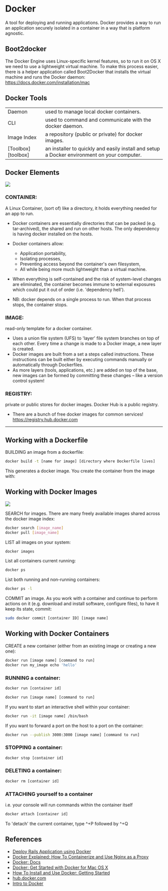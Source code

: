 # Docker

A tool for deploying and running applications. Docker provides a way to run an application securely isolated in a container in a way that is platform agnostic.

## Boot2docker

The Docker Engine uses Linux-specific kernel features, so to run it on OS X we need to use a lightweight virtual machine. To make this process easier, there is a helper application called Boot2Docker that installs the virtual machine and runs the Docker daemon: <https://docs.docker.com/installation/mac>

## Docker Tools

|                                                           |                                                                                             |
|-----------------------------------------------------------|---------------------------------------------------------------------------------------------|
| Daemon                                                    | used to manage local docker containers.                                                     |
| CLI                                                       | used to command and communicate with the docker daemon.                                     |
| Image Index                                               | a repository (public or private) for docker images.                                         |
| [Toolbox][toolbox] | an installer to quickly and easily install and setup a Docker environment on your computer. |

## Docker Elements

![](https://m3xg3lob3p2dp7jl2yeyci13-wpengine.netdna-ssl.com/wp-content/uploads/2014/06/DockerizeImage2.png)

### CONTAINER:

A Linux Container, (sort of) like a directory, it holds everything needed for an app to run.

-   Docker containers are essentially directories that can be packed (e.g. tar-archived), the shared and run on other hosts. The only dependency is having docker installed on the hosts.

-   Docker containers allow:

    -   Application portability,
    -   Isolating processes,
    -   Preventing access beyond the container's own filesystem,
    -   All while being more much lightweight than a virtual machine.

-   When everything is self-contained and the risk of system-level changes are eliminated, the container becomes immune to external exposures which could put it out of order (i.e. 'dependency hell').

-   NB: docker depends on a single process to run. When that process stops, the container stops.

### IMAGE:

read-only template for a docker container.

-   Uses a union file system (UFS) to 'layer' file system branches on top of each other. Every time a change is made to a Docker image, a new layer is created.
-   Docker images are built from a set a steps called instructions. These instructions can be built either by executing commands manually or automatically through Dockerfiles.
-   As more layers (tools, applications, etc.) are added on top of the base, new images can be formed by committing these changes – like a version control system!

### REGISTRY:

private or public stores for docker images. Docker Hub is a public registry.

-   There are a bunch of free docker images for common services! <https://registry.hub.docker.com>

---

## Working with a Dockerfile

BUILDING an image from a dockerfile:

```bash
docker build -t [name for image] [directory where Dockerfile lives]
```

This generates a docker image. You create the container from the image with:

## Working with Docker Images

![](https://docs.docker.com/tutimg/container_explainer.png)

SEARCH for images. There are many freely available images shared across the docker image index:

```bash
docker search [image_name]
docker pull [image_name]
```

LIST all images on your system:

```bash
docker images
```

List all containers current running:

```bash
docker ps
```

List both running and non-running containers:

```bash
docker ps -l
```

COMMIT an image. As you work with a container and continue to perform actions on it (e.g. download and install software, configure files), to have it keep its state, commit:

```sh
sudo docker commit [container ID] [image name]
```

## Working with Docker Containers

CREATE a new container (either from an existing image or creating a new one):

```bash
docker run [image name] [command to run]
docker run my_image echo 'hello'
```

### RUNNING a container:

```bash
docker run [container id]
```

```bash
docker run [image name] [command to run]
```

If you want to start an interactive shell within your container:

```bash
docker run -it [image name] /bin/bash
```

If you want to forward a port on the host to a port on the container:

```bash
docker run --publish 3000:3000 [image name] [command to run]
```

### STOPPING a container:

```bash
docker stop [container id]
```

### DELETING a container:

```bash
docker rm [container id]
```

### ATTACHING yourself to a container

i.e. your console will run commands within the container itself

```bash
docker attach [container id]
```

To 'detach' the current container, type ^+P followed by ^+Q

## References

-   [Deploy Rails Application using Docker](http://steveltn.me/blog/2014/03/15/deploy-rails-applications-using-docker)
-   [Docker Explained: How To Containerize and Use Nginx as a Proxy](https://www.digitalocean.com/community/tutorials/docker-explained-how-to-containerize-and-use-nginx-as-a-proxy)
-   [Docker: Docs](https://docs.docker.com)
-   [Docker: Get Started with Docker for Mac OS X](https://docs.docker.com/mac/)
-   [How To Install and Use Docker: Getting Started](https://www.digitalocean.com/community/tutorials/how-to-install-and-use-docker-getting-started)
-   [hub.docker.com](https://hub.docker.com)
-   [Intro to Docker](http://jdlm.info/ds-docker-demo/#15)
